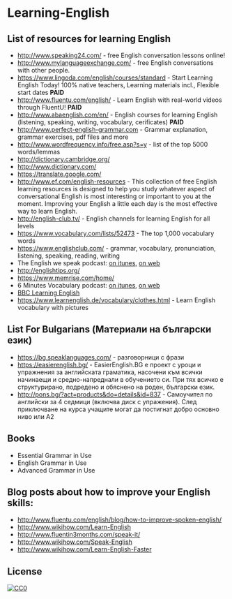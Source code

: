 # Learning-English
## List of resources for learning English
* http://www.speaking24.com/ - free English conversation lessons online!
* http://www.mylanguageexchange.com/ - free English conversations with other people.
* https://www.lingoda.com/english/courses/standard - Start Learning English Today! 100% native teachers, Learning materials incl., Flexible start dates **PAID**
* http://www.fluentu.com/english/ - Learn English with real-world videos through FluentU! **PAID**
* http://www.abaenglish.com/en/ - English courses for learning English (listening, speaking, writing, vocabulary, cerificates) **PAID**
* http://www.perfect-english-grammar.com - Grammar explanation, grammar exercises, pdf files and more
* http://www.wordfrequency.info/free.asp?s=y - list of the top 5000 words/lemmas
* http://dictionary.cambridge.org/
* http://www.dictionary.com/
* https://translate.google.com/
* http://www.ef.com/english-resources - This collection of free English learning resources is designed to help you study whatever aspect of conversational English is most interesting or important to you at the moment. Improving your English a little each day is the most effective way to learn English.
* http://english-club.tv/ - English channels for learning English for all levels
* https://www.vocabulary.com/lists/52473 - The top 1,000 vocabulary words
* https://www.englishclub.com/ - grammar, vocabulary, pronunciation, listening, speaking, reading, writing
* The English we speak podcast: [on itunes](https://itunes.apple.com/us/podcast/the-english-we-speak/id262026989?mt=2), [on web](http://www.bbc.co.uk/programmes/p02pc9zn)
* http://englishtips.org/
* https://www.memrise.com/home/
* 6 Minutes Vocabulary podcast: [on itunes](https://itunes.apple.com/us/podcast/6-minute-vocabulary/id1036379102?mt=2), [on web](http://www.bbc.co.uk/programmes/p02pc9xz/episodes/downloads)
* [BBC Learning English](http://www.bbc.co.uk/learningenglish/english/)
* https://www.learnenglish.de/vocabulary/clothes.html - Learn English vocabulary with pictures


## List For Bulgarians (Материали на български език)
* https://bg.speaklanguages.com/ - разговорници с фрази
* https://easierenglish.bg/ - EasierEnglish.BG е проект с уроци и упражнения за английската граматика, насочени към всички начинаещи и средно-напреднали в обучението си. При тях всичко е структурирано, подредено и обяснено на роден, български език.
* http://pons.bg/?act=products&do=details&id=837 - Самоучител по английски за 4 седмици (включва диск с упражения). След приключване на курса учащите могат да постигнат добро основно ниво или А2

## Books
* Essential Grammar in Use
* English Grammar in Use
* Advanced Grammar in Use

## Blog posts about how to improve your English skills:
* http://www.fluentu.com/english/blog/how-to-improve-spoken-english/
* http://www.wikihow.com/Learn-English
* http://www.fluentin3months.com/speak-it/
* http://www.wikihow.com/Speak-English
* http://www.wikihow.com/Learn-English-Faster

## License

[![CC0](http://mirrors.creativecommons.org/presskit/buttons/88x31/svg/cc-zero.svg)](https://creativecommons.org/publicdomain/zero/1.0/)
